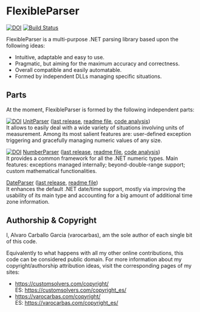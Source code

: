 # FlexibleParser        

[![DOI](https://zenodo.org/badge/DOI/10.5281/zenodo.439945.svg)](https://doi.org/10.5281/zenodo.439945) [![Build Status](https://travis-ci.org/varocarbas/FlexibleParser.svg?branch=master)](https://travis-ci.org/varocarbas/FlexibleParser)


FlexibleParser is a multi-purpose .NET parsing library based upon the following ideas:

- Intuitive, adaptable and easy to use.
- Pragmatic, but aiming for the maximum accuracy and correctness.
- Overall compatible and easily automatable. 
- Formed by independent DLLs managing specific situations.

## Parts

At the moment, FlexibleParser is formed by the following independent parts:

[![DOI](https://zenodo.org/badge/DOI/10.5281/zenodo.439729.svg)](https://doi.org/10.5281/zenodo.439729) [UnitParser](https://customsolvers.com/unit_parser/) ([last release](https://github.com/varocarbas/FlexibleParser/releases/tag/UnitParser__1.0.6301.23655), [readme file](https://github.com/varocarbas/FlexibleParser/blob/master/all_readme/UnitParser.md), [code analysis](https://varocarbas.com/unit_parser_code/))<br/>
It allows to easily deal with a wide variety of situations involving units of measurement.
Among its most salient features are: user-defined exception triggering and gracefully managing numeric values of any size.


[![DOI](https://zenodo.org/badge/DOI/10.5281/zenodo.439942.svg)](https://doi.org/10.5281/zenodo.439942) [NumberParser](https://customsolvers.com/number_parser/) ([last release](https://github.com/varocarbas/FlexibleParser/releases/tag/NumberParser_1.0.6302.28051), [readme file](https://github.com/varocarbas/FlexibleParser/blob/master/all_readme/NumberParser.md), [code analysis](https://varocarbas.com/number_parser_code/))<br/>It provides a common framework for all the .NET numeric types. Main features: exceptions managed internally; beyond-double-range support; custom mathematical functionalities.


[DateParser](https://customsolvers.com/date_parser/) ([last release](https://github.com/varocarbas/FlexibleParser/tree/master/all_code/DateParser/Source), [readme file](https://github.com/varocarbas/FlexibleParser/blob/master/all_readme/DateParser.md))<br/>It enhances the default .NET date/time support, mostly via improving the usability of its main type and accounting for a big amount of additional time zone information.


## Authorship & Copyright

I, Alvaro Carballo Garcia (varocarbas), am the sole author of each single bit of this code.

Equivalently to what happens with all my other online contributions, this code can be considered public domain. For more information about my copyright/authorship attribution ideas, visit the corresponding pages of my sites:
- https://customsolvers.com/copyright/<br/> 
ES: https://customsolvers.com/copyright_es/
- https://varocarbas.com/copyright/<br/>
ES: https://varocarbas.com/copyright_es/